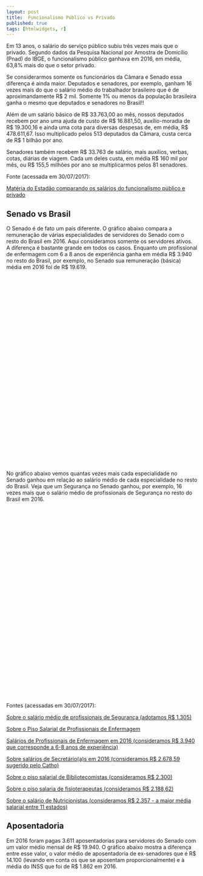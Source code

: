```yaml
---
layout: post
title:  Funcionalismo Público vs Privado
published: true
tags: [htmlwidgets, r]
---
```






Em 13 anos, o salário do serviço público subiu três vezes mais que o privado. Segundo dados da Pesquisa Nacional por Amostra de Domicílio (Pnad) do IBGE, o funcionalismo público ganhava em 2016, em média, 63,8% mais do que o setor privado.

Se considerarmos somente os funcionários da Câmara e Senado essa diferença é ainda maior. Deputados e senadores, por exemplo, ganham 16 vezes mais do que o salário médio do trabalhador brasileiro que é de aproximandamente R$ 2 mil. Somente 1% ou menos da população brasileira ganha o mesmo que deputados e senadores no Brasil!! 

Além de um salário básico de R$ 33.763,00 ao mês, nossos deputados recebem por ano uma ajuda de custo de R$ 16.881,50, auxílio-moradia de R$ 19.300,16 e ainda uma cota para diversas despesas de, em média, R$ 478.611,67. Isso multiplicado pelos 513 deputados da Câmara, custa cerca de R$ 1 bilhão por ano.

Senadores também recebem R$ 33.763 de salário, mais auxílios, verbas, cotas, diárias de viagem. Cada um deles custa, em média R$ 160 mil por mês, ou R$ 155,5 milhões por ano se multiplicarmos pelos 81 senadores. 

Fonte (acessada em 30/07/2017):

[Matéria do Estadão comparando os salários do funcionalismo público e privado](http://economia.estadao.com.br/noticias/geral,em-13-anos-salario-do-servico-publico-subiu-tres-vezes-mais-que-o-privado,10000079369)

## Senado vs Brasil

O Senado é de fato um país diferente. O gráfico abaixo compara a remuneração de várias especialidades de servidores do Senado com o resto do Brasil em 2016. Aqui consideramos somente os servidores ativos. A diferença é bastante grande em todos os casos. Enquanto um profissional de enfermagem com 6 a 8 anos de experiência ganha em média R$ 3.940 no resto do Brasil, por exemplo, no Senado sua remuneração (básica) média em 2016 foi de R$ 19.619. 



<!--html_preserve--><div id="htmlwidget-8c05503eccc2f2628035" style="width:100%;height:500px;" class="highchart html-widget"></div>
<script type="application/json" data-for="htmlwidget-8c05503eccc2f2628035">{"x":{"hc_opts":{"title":{"text":null},"yAxis":{"title":{"text":"R$"},"type":"linear"},"credits":{"enabled":false},"exporting":{"enabled":false},"plotOptions":{"series":{"turboThreshold":0,"showInLegend":true,"marker":{"enabled":true}},"treemap":{"layoutAlgorithm":"squarified"},"bubble":{"minSize":5,"maxSize":25},"scatter":{"marker":{"symbol":"circle"}}},"annotationsOptions":{"enabledButtons":false},"tooltip":{"delayForDisplay":10},"series":[{"name":"Senado","data":[{"Especialidade":"ASSISTÊNCIA SOCIAL","variable":"Senado","value":22797.85,"y":22797.85,"name":"ASSISTÊNCIA SOCIAL"},{"Especialidade":"BIBLIOTECONOMIA","variable":"Senado","value":23590.07,"y":23590.07,"name":"BIBLIOTECONOMIA"},{"Especialidade":"ENFERMAGEM","variable":"Senado","value":20138.31,"y":20138.31,"name":"ENFERMAGEM"},{"Especialidade":"FISIOTERAPIA","variable":"Senado","value":22797.85,"y":22797.85,"name":"FISIOTERAPIA"},{"Especialidade":"NUTRIÇÃO","variable":"Senado","value":22797.85,"y":22797.85,"name":"NUTRIÇÃO"},{"Especialidade":"SECRETÁRIO","variable":"Senado","value":19689.99,"y":19689.99,"name":"SECRETÁRIO"},{"Especialidade":"SEGURANÇA","variable":"Senado","value":17153.63,"y":17153.63,"name":"SEGURANÇA"}],"type":"column"},{"name":"Brasil","data":[{"Especialidade":"ASSISTÊNCIA SOCIAL","variable":"Brasil","value":2280,"y":2280,"name":"ASSISTÊNCIA SOCIAL"},{"Especialidade":"BIBLIOTECONOMIA","variable":"Brasil","value":2300,"y":2300,"name":"BIBLIOTECONOMIA"},{"Especialidade":"ENFERMAGEM","variable":"Brasil","value":3940,"y":3940,"name":"ENFERMAGEM"},{"Especialidade":"FISIOTERAPIA","variable":"Brasil","value":2188.62,"y":2188.62,"name":"FISIOTERAPIA"},{"Especialidade":"NUTRIÇÃO","variable":"Brasil","value":2357,"y":2357,"name":"NUTRIÇÃO"},{"Especialidade":"SECRETÁRIO","variable":"Brasil","value":2678.59,"y":2678.59,"name":"SECRETÁRIO"},{"Especialidade":"SEGURANÇA","variable":"Brasil","value":1305,"y":1305,"name":"SEGURANÇA"}],"type":"column"}],"xAxis":{"type":"category","title":{"text":"Especialidades"}}},"theme":{"chart":{"backgroundColor":"transparent"}},"conf_opts":{"global":{"Date":null,"VMLRadialGradientURL":"http =//code.highcharts.com/list(version)/gfx/vml-radial-gradient.png","canvasToolsURL":"http =//code.highcharts.com/list(version)/modules/canvas-tools.js","getTimezoneOffset":null,"timezoneOffset":0,"useUTC":true},"lang":{"contextButtonTitle":"Chart context menu","decimalPoint":".","downloadJPEG":"Download JPEG image","downloadPDF":"Download PDF document","downloadPNG":"Download PNG image","downloadSVG":"Download SVG vector image","drillUpText":"Back to {series.name}","invalidDate":null,"loading":"Loading...","months":["January","February","March","April","May","June","July","August","September","October","November","December"],"noData":"No data to display","numericSymbols":["k","M","G","T","P","E"],"printChart":"Print chart","resetZoom":"Reset zoom","resetZoomTitle":"Reset zoom level 1:1","shortMonths":["Jan","Feb","Mar","Apr","May","Jun","Jul","Aug","Sep","Oct","Nov","Dec"],"thousandsSep":" ","weekdays":["Sunday","Monday","Tuesday","Wednesday","Thursday","Friday","Saturday"]}},"type":"chart","fonts":[],"debug":false},"evals":[],"jsHooks":[]}</script><!--/html_preserve-->

No gráfico abaixo vemos quantas vezes mais cada especialidade no Senado ganhou em relação ao salário médio de cada especialidade no resto do Brasil. Veja que um Segurança no Senado ganhou, por exemplo, 16 vezes mais que o salário médio de profissionais de Segurança no resto do Brasil em 2016.


<!--html_preserve--><div id="htmlwidget-1b7bc873d823ca4e8fcc" style="width:100%;height:500px;" class="highchart html-widget"></div>
<script type="application/json" data-for="htmlwidget-1b7bc873d823ca4e8fcc">{"x":{"hc_opts":{"title":{"text":null},"yAxis":{"title":{"text":null}},"credits":{"enabled":false},"exporting":{"enabled":false},"plotOptions":{"series":{"turboThreshold":0},"treemap":{"layoutAlgorithm":"squarified"},"bubble":{"minSize":5,"maxSize":25}},"annotationsOptions":{"enabledButtons":false},"tooltip":{"delayForDisplay":10},"chart":{"type":"column"},"xAxis":{"categories":["ENFERMAGEM","SEGURANÇA","SECRETÁRIO","BIBLIOTECONOMIA","NUTRIÇÃO","ASSISTÊNCIA SOCIAL","FISIOTERAPIA"]},"series":[{"data":[5,13,7,10,9,9,10],"name":"Especialidade"}]},"theme":{"chart":{"backgroundColor":"transparent"}},"conf_opts":{"global":{"Date":null,"VMLRadialGradientURL":"http =//code.highcharts.com/list(version)/gfx/vml-radial-gradient.png","canvasToolsURL":"http =//code.highcharts.com/list(version)/modules/canvas-tools.js","getTimezoneOffset":null,"timezoneOffset":0,"useUTC":true},"lang":{"contextButtonTitle":"Chart context menu","decimalPoint":".","downloadJPEG":"Download JPEG image","downloadPDF":"Download PDF document","downloadPNG":"Download PNG image","downloadSVG":"Download SVG vector image","drillUpText":"Back to {series.name}","invalidDate":null,"loading":"Loading...","months":["January","February","March","April","May","June","July","August","September","October","November","December"],"noData":"No data to display","numericSymbols":["k","M","G","T","P","E"],"printChart":"Print chart","resetZoom":"Reset zoom","resetZoomTitle":"Reset zoom level 1:1","shortMonths":["Jan","Feb","Mar","Apr","May","Jun","Jul","Aug","Sep","Oct","Nov","Dec"],"thousandsSep":" ","weekdays":["Sunday","Monday","Tuesday","Wednesday","Thursday","Friday","Saturday"]}},"type":"chart","fonts":[],"debug":false},"evals":[],"jsHooks":[]}</script><!--/html_preserve-->

Fontes (acessadas em 30/07/2017):

[Sobre o salário médio de profissionais de Segurança (adotamos R$ 1.305)](http://www.guiadacarreira.com.br/salarios/quanto-ganha-um-seguranca/)

[Sobre o Piso Salarial de Profissionais de Enfermagem ](http://seesp.com.br/pisos/)

[Salários de Profissionais de Enfermagem em 2016 (consideramos R$ 3.940 que corresponde a 6-8 anos de experiência)](http://www.guiadacarreira.com.br/salarios/piso-salarial-enfermeiro/ )

[Sobre salários de Secretário(a)s em 2016 (consideramos R$ 2.678,59 sugerido pelo Catho)](http://www.guiadacarreira.com.br/salarios/quanto-ganha-uma-secretaria/)

[Sobre o piso salarial de Bibliotecomistas (consideramos R$ 2.300)](http://guiadoestudante.abril.com.br/blog/pordentrodasprofissoes/o-que-faz-um-bibliotecario-e-qual-a-diferenca-entre-biblioteconomia-e-arquivologia/)

[Sobre o piso salaria de fisioterapeutas (consideramos R$ 2.188,62)](http://www.pisosalarial.com.br/salarios/piso-salarial-fisioterapeuta/)

[Sobre o salário de Nutricionistas (consideramos R$ 2.357 - a maior média salarial entre 11 estados)]( https://nutrisoft.com.br/conheca-o-piso-salarial-do-nutricionista-e-como-ele-e-definido/)

## Aposentadoria

Em 2016 foram pagas 3.611 aposentadorias para servidores do Senado com um valor médio mensal de R$ 19.940. O gráfico abaixo mostra a diferença entre esse valor, o valor médio de aposentadoria de ex-senadores que é R$ 14.100 (levando em conta os que se aposentam proporcionalmente) e à média do INSS que foi de R$ 1.862 em 2016. 

<!--html_preserve--><div id="htmlwidget-a680363ce988ad6f9826" style="width:100%;height:500px;" class="highchart html-widget"></div>
<script type="application/json" data-for="htmlwidget-a680363ce988ad6f9826">{"x":{"hc_opts":{"title":{"text":null},"yAxis":{"title":{"text":null}},"credits":{"enabled":false},"exporting":{"enabled":false},"plotOptions":{"series":{"turboThreshold":0},"treemap":{"layoutAlgorithm":"squarified"},"bubble":{"minSize":5,"maxSize":25}},"annotationsOptions":{"enabledButtons":false},"tooltip":{"delayForDisplay":10},"chart":{"type":"column"},"xAxis":{"categories":["Ex-Servidores","Ex-Senadores","INSS"]},"series":[{"data":[19940.05,14100,1862],"name":"Remunerações"}]},"theme":{"chart":{"backgroundColor":"transparent"}},"conf_opts":{"global":{"Date":null,"VMLRadialGradientURL":"http =//code.highcharts.com/list(version)/gfx/vml-radial-gradient.png","canvasToolsURL":"http =//code.highcharts.com/list(version)/modules/canvas-tools.js","getTimezoneOffset":null,"timezoneOffset":0,"useUTC":true},"lang":{"contextButtonTitle":"Chart context menu","decimalPoint":".","downloadJPEG":"Download JPEG image","downloadPDF":"Download PDF document","downloadPNG":"Download PNG image","downloadSVG":"Download SVG vector image","drillUpText":"Back to {series.name}","invalidDate":null,"loading":"Loading...","months":["January","February","March","April","May","June","July","August","September","October","November","December"],"noData":"No data to display","numericSymbols":["k","M","G","T","P","E"],"printChart":"Print chart","resetZoom":"Reset zoom","resetZoomTitle":"Reset zoom level 1:1","shortMonths":["Jan","Feb","Mar","Apr","May","Jun","Jul","Aug","Sep","Oct","Nov","Dec"],"thousandsSep":" ","weekdays":["Sunday","Monday","Tuesday","Wednesday","Thursday","Friday","Saturday"]}},"type":"chart","fonts":[],"debug":false},"evals":[],"jsHooks":[]}</script><!--/html_preserve-->

